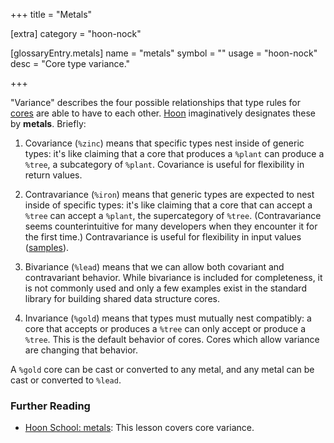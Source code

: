 +++
title = "Metals"

[extra]
category = "hoon-nock"

[glossaryEntry.metals]
name = "metals"
symbol = ""
usage = "hoon-nock"
desc = "Core type variance."

+++

"Variance" describes the four possible relationships that type rules for
[cores](/reference/glossary/core) are able to have to each other.
[Hoon](/reference/glossary/hoon) imaginatively designates these by **metals**.
Briefly:

1. Covariance (`%zinc`) means that specific types nest inside of generic types:
   it's like claiming that a core that produces a `%plant` can produce a
   `%tree`, a subcategory of `%plant`. Covariance is useful for flexibility in
   return values.

2. Contravariance (`%iron`) means that generic types are expected to nest inside
   of specific types: it's like claiming that a core that can accept a `%tree`
   can accept a `%plant`, the supercategory of `%tree`. (Contravariance seems
   counterintuitive for many developers when they encounter it for the first
   time.) Contravariance is useful for flexibility in input values
   ([samples](/reference/glossary/sample)).

3. Bivariance (`%lead`) means that we can allow both covariant and contravariant
   behavior. While bivariance is included for completeness, it is not commonly
   used and only a few examples exist in the standard library for building
   shared data structure cores.

4. Invariance (`%gold`) means that types must mutually nest compatibly: a core
   that accepts or produces a `%tree` can only accept or produce a `%tree`. This
   is the default behavior of cores. Cores which allow variance are changing
   that behavior.

A `%gold` core can be cast or converted to any metal, and any metal can be cast
or converted to `%lead`.


### Further Reading

- [Hoon School: metals](/guides/core/hoon-school/R-metals): This lesson covers
  core variance.
